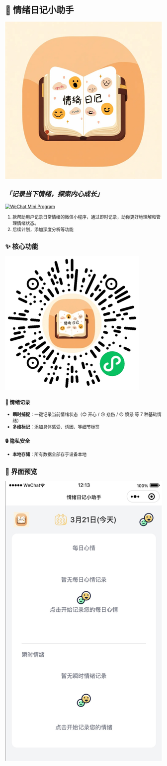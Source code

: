 # 🌈 情绪日记小助手

![xxsc](miniprogram/images/logo.png)

## _「记录当下情绪，探索内心成长」_

[![WeChat Mini Program](https://img.shields.io/badge/Platform-WeChat_Mini_Program-green.svg)](https://developers.weixin.qq.com/miniprogram/dev/framework/)

1. 款帮助用户记录日常情绪的微信小程序，通过即时记录，助你更好地理解和管理情绪状态。
2. 后续计划，添加深度分析等功能

## ✨ 核心功能

![xxsc](miniprogram/images/qxrj.png)

### 🌟 情绪记录

- **瞬时捕捉**：一键记录当前情绪状态（😊 开心 / 😢 悲伤 / 😠 愤怒 等 7 种基础情绪）
- **多维标记**：添加具体感受、诱因、等细节标签

### 🔒 隐私安全

- **本地存储**：所有数据全部存于设备本地

## 🎨 界面预览

![xxsc](miniprogram/images/index.jpg)

